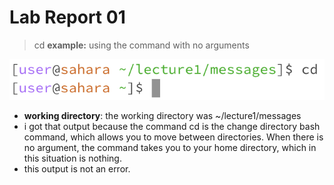 # Lab Report 01

> cd 
**example:** using the command with no arguments

![Image](lab01a.png)
- **working directory**: the working directory was ~/lecture1/messages
- i got that output because the command cd is the change directory bash command, which allows you to move between directories. When there is no argument, the command takes you to your home directory, which in this situation is nothing.
- this output is not an error.
